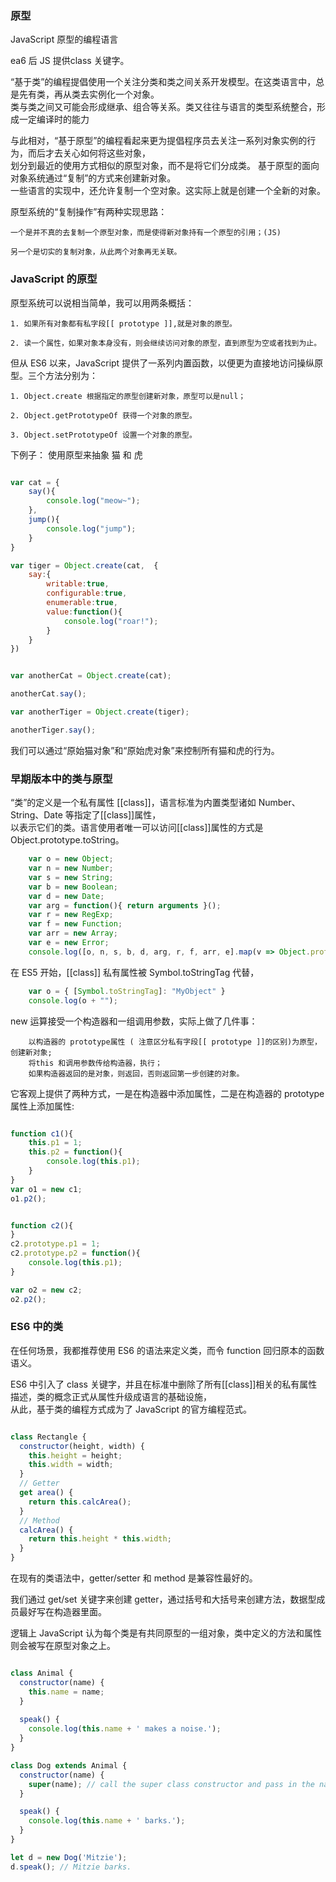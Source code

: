 ### 原型

JavaScript 原型的编程语言

ea6 后 JS 提供class 关键字。


“基于类”的编程提倡使用一个关注分类和类之间关系开发模型。在这类语言中，总是先有类，再从类去实例化一个对象。  
类与类之间又可能会形成继承、组合等关系。类又往往与语言的类型系统整合，形成一定编译时的能力  

与此相对，“基于原型”的编程看起来更为提倡程序员去关注一系列对象实例的行为，而后才去关心如何将这些对象，   
划分到最近的使用方式相似的原型对象，而不是将它们分成类。  基于原型的面向对象系统通过“复制”的方式来创建新对象。  
一些语言的实现中，还允许复制一个空对象。这实际上就是创建一个全新的对象。  

原型系统的“复制操作”有两种实现思路：

```
一个是并不真的去复制一个原型对象，而是使得新对象持有一个原型的引用；(JS)

另一个是切实的复制对象，从此两个对象再无关联。

```

### JavaScript 的原型

原型系统可以说相当简单，我可以用两条概括：

```
1. 如果所有对象都有私字段[[ prototype ]],就是对象的原型。

2. 读一个属性，如果对象本身没有，则会继续访问对象的原型，直到原型为空或者找到为止。

```

但从 ES6 以来，JavaScript 提供了一系列内置函数，以便更为直接地访问操纵原型。三个方法分别为：

```
1. Object.create 根据指定的原型创建新对象，原型可以是null；

2. Object.getPrototypeOf 获得一个对象的原型。

3. Object.setPrototypeOf 设置一个对象的原型。

```


下例子： 使用原型来抽象 猫 和 虎
```js

var cat = {
    say(){
        console.log("meow~");
    },
    jump(){
        console.log("jump");
    }
}

var tiger = Object.create(cat,  {
    say:{
        writable:true,
        configurable:true,
        enumerable:true,
        value:function(){
            console.log("roar!");
        }
    }
})


var anotherCat = Object.create(cat);

anotherCat.say();

var anotherTiger = Object.create(tiger);

anotherTiger.say();

```

我们可以通过“原始猫对象”和“原始虎对象”来控制所有猫和虎的行为。


### 早期版本中的类与原型

“类”的定义是一个私有属性 [[class]]，语言标准为内置类型诸如 Number、String、Date 等指定了[[class]]属性，  
以表示它们的类。语言使用者唯一可以访问[[class]]属性的方式是 Object.prototype.toString。  

```js
    var o = new Object;
    var n = new Number;
    var s = new String;
    var b = new Boolean;
    var d = new Date;
    var arg = function(){ return arguments }();
    var r = new RegExp;
    var f = new Function;
    var arr = new Array;
    var e = new Error;
    console.log([o, n, s, b, d, arg, r, f, arr, e].map(v => Object.prototype.toString.call(v))); 
```


在 ES5 开始，[[class]] 私有属性被 Symbol.toStringTag 代替，
```js
    var o = { [Symbol.toStringTag]: "MyObject" }
    console.log(o + "");
```


new 运算接受一个构造器和一组调用参数，实际上做了几件事：

```
	以构造器的 prototype属性 ( 注意区分私有字段[[ prototype ]]的区别)为原型，创建新对象;
	将this 和调用参数传给构造器，执行；
	如果构造器返回的是对象，则返回，否则返回第一步创建的对象。
```

它客观上提供了两种方式，一是在构造器中添加属性，二是在构造器的 prototype 属性上添加属性:

```js

function c1(){
    this.p1 = 1;
    this.p2 = function(){
        console.log(this.p1);
    }
} 
var o1 = new c1;
o1.p2();


function c2(){
}
c2.prototype.p1 = 1;
c2.prototype.p2 = function(){
    console.log(this.p1);
}

var o2 = new c2;
o2.p2();
```

### ES6 中的类

在任何场景，我都推荐使用 ES6 的语法来定义类，而令 function 回归原本的函数语义。

ES6 中引入了 class 关键字，并且在标准中删除了所有[[class]]相关的私有属性描述，类的概念正式从属性升级成语言的基础设施，  
从此，基于类的编程方式成为了 JavaScript 的官方编程范式。  


```js

class Rectangle {
  constructor(height, width) {
    this.height = height;
    this.width = width;
  }
  // Getter
  get area() {
    return this.calcArea();
  }
  // Method
  calcArea() {
    return this.height * this.width;
  }
}
```

在现有的类语法中，getter/setter 和 method 是兼容性最好的。

我们通过 get/set 关键字来创建 getter，通过括号和大括号来创建方法，数据型成员最好写在构造器里面。

逻辑上 JavaScript 认为每个类是有共同原型的一组对象，类中定义的方法和属性则会被写在原型对象之上。

```js

class Animal { 
  constructor(name) {
    this.name = name;
  }
  
  speak() {
    console.log(this.name + ' makes a noise.');
  }
}

class Dog extends Animal {
  constructor(name) {
    super(name); // call the super class constructor and pass in the name parameter
  }

  speak() {
    console.log(this.name + ' barks.');
  }
}

let d = new Dog('Mitzie');
d.speak(); // Mitzie barks.
```